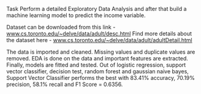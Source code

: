 Task
Perform a detailed Exploratory Data Analysis and after that build a machine learning
model to predict the income variable.

Dataset can be downloaded from this link -www.cs.toronto.edu/~delve/data/adult/desc.html
Find more details about the dataset here -
www.cs.toronto.edu/~delve/data/adult/adultDetail.html

The data is imported and cleaned. Missing values and duplicate values are removed.
EDA is done on the data and important features are extracted.
Finally, models are fitted and tested. 
Out of logistic regression, support vector classifier, decision test, random forest and gaussian naive bayes, Support Vector Classifier performs the best with 83.41% accuracy, 70.19% precision, 58.1% recall and F1 Score = 0.6356.
